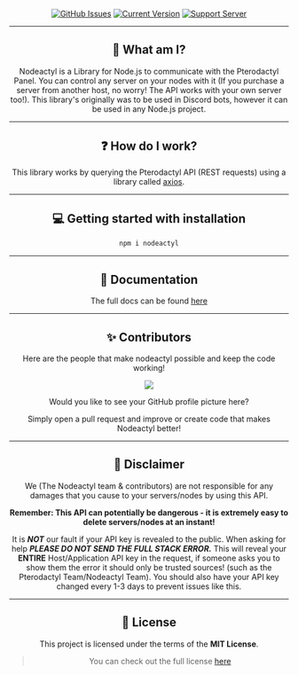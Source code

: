 <div align="center">

[![GitHub Issues](https://img.shields.io/github/issues/Burchard36/Nodeactyl.svg?style=for-the-badge)](https://github.com/Burchard36/Nodeactyl/issues)
[![Current Version](https://img.shields.io/github/package-json/v/Nodeactyl/Nodeactyl?style=for-the-badge)](https://github.com/Burchard36/Nodeactyl)
[![Support Server](https://img.shields.io/discord/560595384028758048.svg?label=Discord&logo=Discord&colorB=7289da&style=for-the-badge)](https://discord.gg/HvQ4JTqCvs)

---

## 📌 What am I?

Nodeactyl is a Library for Node.js to communicate with the Pterodactyl Panel. You can control any server on your nodes with it (If you purchase a server from another host, no worry! The API works with your own server too!). This library's originally was to be used in Discord bots, however it can be used in any Node.js project.

---

## ❓ How do I work?

This library works by querying the Pterodactyl API \(REST requests\) using a library called [axios](https://www.npmjs.com/package/axios).

---

## 💻 Getting started with installation

```bash
npm i nodeactyl
```

---

## 📖 Documentation

The full docs can be found [here](https://docs.nodeactyl.dev)

---

## ✨ Contributors

Here are the people that make nodeactyl possible and keep the code working!

<a href="https://github.com/nodeactyl/nodeactyl/graphs/contributors">
  <img src="https://contrib.rocks/image?repo=nodeactyl/nodeactyl" />
</a>

Would you like to see your GitHub profile picture here?

Simply open a pull request and improve or create code that makes Nodeactyl better!

---

## 🚨 Disclaimer

We \(The Nodeactyl team & contributors\) are not responsible for any damages that you cause to your servers/nodes by using this API.

**Remember: This API can potentially be dangerous - it is extremely easy to delete servers/nodes at an instant!**

It is **_NOT_** our fault if your API key is revealed to the public. When asking for help **_PLEASE DO NOT SEND THE FULL STACK ERROR._** This will reveal your **ENTIRE** Host/Application API key in the request, if someone asks you to show them the error it should only be trusted sources! \(such as the Pterodactyl Team/Nodeactyl Team\). You should also have your API key changed every 1-3 days to prevent issues like this.

---

## 🧾 License

This project is licensed under the terms of the **MIT License**.

> You can check out the full license [here](https://github.com/Burchard36/Nodeactyl/blob/typescript/LICENSE)

</div>
